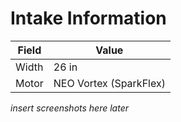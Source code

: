 # Intake Information
|Field|Value|
|-------|-------|
|Width|26 in|
|Motor|NEO Vortex (SparkFlex)|

*insert screenshots here later*
